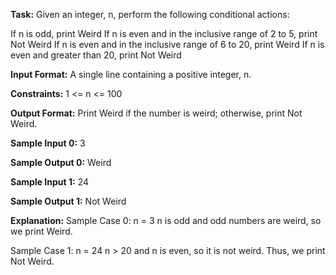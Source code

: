 **Task:**
Given an integer, n, perform the following conditional actions:

If n is odd, print Weird
If n is even and in the inclusive range of 2 to 5, print Not Weird
If n is even and in the inclusive range of 6 to 20, print Weird
If n is even and greater than 20, print Not Weird

**Input Format:**
A single line containing a positive integer, n.

**Constraints:**
1 <= n <= 100

**Output Format:**
Print Weird if the number is weird; otherwise, print Not Weird.

**Sample Input 0:**
3

**Sample Output 0:**
Weird

**Sample Input 1:**
24

**Sample Output 1:**
Not Weird

**Explanation:**
Sample Case 0: n = 3
n is odd and odd numbers are weird, so we print Weird.

Sample Case 1: n = 24
n > 20 and n is even, so it is not weird. Thus, we print Not Weird.